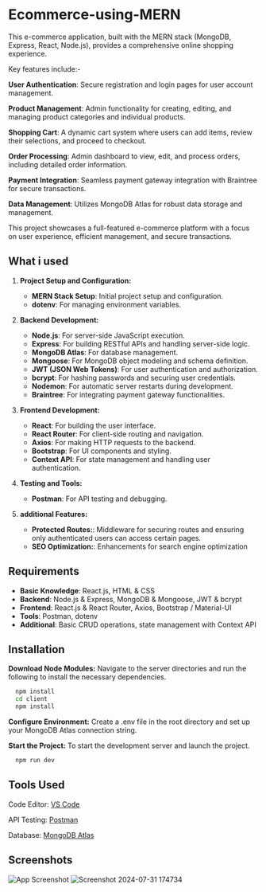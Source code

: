 # Ecommerce-using-MERN

This e-commerce application, built with the MERN stack (MongoDB, Express, React, Node.js), provides a comprehensive online shopping experience.

Key features include:-

**User Authentication**: Secure registration and login pages for user account management.

**Product Management**: Admin functionality for creating, editing, and managing product categories and individual products.

**Shopping Cart**: A dynamic cart system where users can add items, review their selections, and proceed to checkout.

**Order Processing**: Admin dashboard to view, edit, and process orders, including detailed order information.

**Payment Integration**: Seamless payment gateway integration with Braintree for secure transactions.

**Data Management**: Utilizes MongoDB Atlas for robust data storage and management.

This project showcases a full-featured e-commerce platform with a focus on user experience, efficient management, and secure transactions.

## What i used

1. **Project Setup and Configuration:**

   - **MERN Stack Setup**: Initial project setup and configuration.
   - **dotenv**: For managing environment variables.

2. **Backend Development:**

   - **Node.js**: For server-side JavaScript execution.
   - **Express**: For building RESTful APIs and handling server-side logic.
   - **MongoDB Atlas**: For database management.
   - **Mongoose**: For MongoDB object modeling and schema definition.
   - **JWT (JSON Web Tokens)**: For user authentication and authorization.
   - **bcrypt**: For hashing passwords and securing user credentials.
   - **Nodemon**: For automatic server restarts during development.
   - **Braintree**: For integrating payment gateway functionalities.

3. **Frontend Development:**

   - **React**: For building the user interface.
   - **React Router**: For client-side routing and navigation.
   - **Axios**: For making HTTP requests to the backend.
   - **Bootstrap**: For UI components and styling.
   - **Context API**: For state management and handling user authentication.

4. **Testing and Tools:**

   - **Postman**: For API testing and debugging.

5. **additional Features:**

   - **Protected Routes:**: Middleware for securing routes and ensuring only authenticated users can access certain pages.
   - **SEO Optimization:**: Enhancements for search engine optimization

## Requirements

- **Basic Knowledge**: React.js, HTML & CSS
- **Backend**: Node.js & Express, MongoDB & Mongoose, JWT & bcrypt
- **Frontend**: React.js & React Router, Axios, Bootstrap / Material-UI
- **Tools**: Postman, dotenv
- **Additional**: Basic CRUD operations, state management with Context API

## Installation

**Download Node Modules:** Navigate to the server directories and run the following to install the necessary dependencies.

```bash
  npm install
  cd client
  npm install
```

**Configure Environment:** Create a .env file in the root directory and set up your MongoDB Atlas connection string.

**Start the Project:** To start the development server and launch the project.

```bash
  npm run dev
```

## Tools Used

Code Editor: [VS Code](https://code.visualstudio.com/)

API Testing: [Postman](https://www.postman.com/)

Database: [MongoDB Atlas](https://www.mongodb.com/)

## Screenshots

![App Screenshot](https://via.placeholder.com/468x300?text=App+Screenshot+Here)
![Screenshot 2024-07-31 174734](https://github.com/user-attachments/assets/d69db0cd-2c2a-40e4-9149-fb293f3c13c2)
